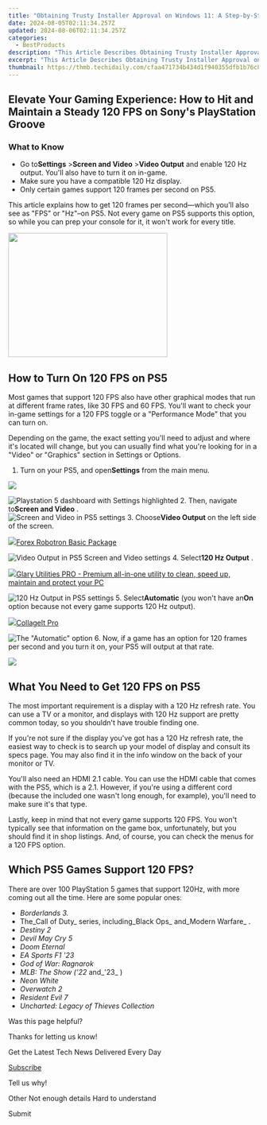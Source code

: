 ```yaml
---
title: "Obtaining Trusty Installer Approval on Windows 11: A Step-by-Step Guide"
date: 2024-08-05T02:11:34.257Z
updated: 2024-08-06T02:11:34.257Z
categories:
  - BestProducts
description: "This Article Describes Obtaining Trusty Installer Approval on Windows 11: A Step-by-Step Guide"
excerpt: "This Article Describes Obtaining Trusty Installer Approval on Windows 11: A Step-by-Step Guide"
thumbnail: https://thmb.techidaily.com/cfaa471734b434d1f940355dfb1b76c8db9d162f456d0da8fe799d1c6ecd8924.jpg
---
```


## Elevate Your Gaming Experience: How to Hit and Maintain a Steady 120 FPS on Sony's PlayStation Groove
### What to Know

* Go to**Settings** \>**Screen and Video** \>**Video Output** and enable 120 Hz output. You'll also have to turn it on in-game.
* Make sure you have a compatible 120 Hz display.
* Only certain games support 120 frames per second on PS5.

 This article explains how to get 120 frames per second—which you'll also see as "FPS" or "Hz"–on PS5\. Not every game on PS5 supports this option, so while you can prep your console for it, it won't work for every title.  

<!-- affiliate ads begin -->
<a href="https://zonlipartnershipprogram.pxf.io/c/5597632/1821134/17882" target="_top" id="1821134"><img src="//a.impactradius-go.com/display-ad/17882-1821134" border="0" alt="" width="320" height="250"/></a><img height="0" width="0" src="https://imp.pxf.io/i/5597632/1821134/17882" style="position:absolute;visibility:hidden;" border="0" />
<!-- affiliate ads end -->
## How to Turn On 120 FPS on PS5

 Most games that support 120 FPS also have other graphical modes that run at different frame rates, like 30 FPS and 60 FPS. You'll want to check your in-game settings for a 120 FPS toggle or a "Performance Mode" that you can turn on.

 Depending on the game, the exact setting you'll need to adjust and where it's located will change, but you can usually find what you're looking for in a "Video" or "Graphics" section in Settings or Options.

1. Turn on your PS5, and open**Settings** from the main menu.  
<!-- affiliate ads begin -->
<a href="https://shop.systoolsgroup.com/affiliate.php?ACCOUNT=SYSTOOBY&AFFILIATE=108875&PATH=https%3A%2F%2Fwww.systoolsgroup.com%3FAFFILIATE%3D108875%26RESOURCE%3D%2BSysTools%2BPDF%2BUnlocker"><img src="https://www.systoolsgroup.com/box/pdf-unlocker.png" border="0"></a>
<!-- affiliate ads end -->
![Playstation 5 dashboard with Settings highlighted](https://www.lifewire.com/thmb/SgkRTTRVRqbxRg0AJLYr6FWqfG4=/1500x0/filters:no_upscale():max_bytes(150000):strip_icc():format(webp)/how-to-remote-play-ps5-games-on-android-50896111-df8a16a465fe41e7aef3d5ad05b4a7c8.jpg)
2. Then, navigate to**Screen and Video** .  
![Screen and Video in PS5 settings](https://www.lifewire.com/thmb/YCLQ2vGLnavPgpRPNtxhU7n6NFw=/1500x0/filters:no_upscale():max_bytes(150000):strip_icc():format(webp)/Screen-and-Video-Settings-aa8ff277b8254627a1a8c88e1c91f9cf.jpg)
3. Choose**Video Output** on the left side of the screen.  
<!-- affiliate ads begin -->
<a href="https://secure.2checkout.com/order/checkout.php?PRODS=4726960&QTY=1&AFFILIATE=108875&CART=1"><img src="https://secure.avangate.com/images/merchant/5f4f7141b65a730b4efb0e0d51f63e94/products/forexrobotronbox.gif" border="0">Forex Robotron Basic Package</a>
<!-- affiliate ads end -->
![Video Output in PS5 Screen and Video settings](https://www.lifewire.com/thmb/Xgk1MNv2WwvyRO7tv2bHEF4oiqo=/1500x0/filters:no_upscale():max_bytes(150000):strip_icc():format(webp)/Video-Output-46b505f379064535ac4977a29faee336.jpg)
4. Select**120 Hz Output** .  
<!-- affiliate ads begin -->
<a href="https://order.glarysoft.com/order/checkout.php?PRODS=4535075&QTY=1&AFFILIATE=108875&CART=1"><img src="https://secure.avangate.com/images/merchant/6734fa703f6633ab896eecbdfad8953a/products/GU-500_672.png" border="0">Glary Utilities PRO -  Premium all-in-one utility to clean, speed up, maintain and protect your PC</a>
<!-- affiliate ads end -->
![120 Hz Output in PS5 settings](https://www.lifewire.com/thmb/hxj9hKX_96UCkA07Y8Rzo91hvKo=/1500x0/filters:no_upscale():max_bytes(150000):strip_icc():format(webp)/120-Output-9e18a336656f4caf97cc91724b032df2.jpg)
5. Select**Automatic** (you won't have an**On** option because not every game supports 120 Hz output).  
<!-- affiliate ads begin -->
<a href="https://secure.2checkout.com/order/checkout.php?PRODS=4530091&QTY=1&AFFILIATE=108875&CART=1"><img src="https://www.pearlmountainsoft.com/n_img/product/cit_win/banScrn.jpg" border="0">CollageIt Pro</a>
<!-- affiliate ads end -->
![The "Automatic" option ](https://www.lifewire.com/thmb/N0N2mbCdwDADtM0UH7Q50TlNT2U=/1500x0/filters:no_upscale():max_bytes(150000):strip_icc():format(webp)/Automatic-8261fa6f79014410bb3948ebcbcac568.jpg)
6. Now, if a game has an option for 120 frames per second and you turn it on, your PS5 will output at that rate.

<!-- affiliate ads begin -->
<a href="https://store.iobit.com/order/checkout.php?PRODS=4596923&QTY=1&AFFILIATE=108875&CART=1"><img src="https://secure.avangate.com/images/merchant/184260348236f9554fe9375772ff966e/ascscan_468X60.png" border="0"></a>
<!-- affiliate ads end -->
## What You Need to Get 120 FPS on PS5

 The most important requirement is a display with a 120 Hz refresh rate. You can use a TV or a monitor, and displays with 120 Hz support are pretty common today, so you shouldn't have trouble finding one.

 If you're not sure if the display you've got has a 120 Hz refresh rate, the easiest way to check is to search up your model of display and consult its specs page. You may also find it in the info window on the back of your monitor or TV.

 You'll also need an HDMI 2.1 cable. You can use the HDMI cable that comes with the PS5, which is a 2.1\. However, if you're using a different cord (because the included one wasn't long enough, for example), you'll need to make sure it's that type.

 Lastly, keep in mind that not every game supports 120 FPS. You won't typically see that information on the game box, unfortunately, but you should find it in shop listings. And, of course, you can check the menus for a 120 FPS option.

## Which PS5 Games Support 120 FPS?

 There are over 100 PlayStation 5 games that support 120Hz, with more coming out all the time. Here are some popular ones:

* _Borderlands 3._
* The_Call of Duty_ series, including_Black Ops_ and_Modern Warfare_ .
* _Destiny 2_
* _Devil May Cry 5_
* _Doom Eternal_
* _EA Sports F1 '23_
* _God of War: Ragnarok_
* _MLB: The Show ('22_ and_'23_ )
* _Neon White_
* _Overwatch 2_
* _Resident Evil 7_
* _Uncharted: Legacy of Thieves Collection_

Was this page helpful?

Thanks for letting us know!

 Get the Latest Tech News Delivered Every Day

[Subscribe](https://www.lifewire.com/#)

Tell us why!

 Other  Not enough details  Hard to understand

 Submit

<ins class="adsbygoogle"
     style="display:block"
     data-ad-format="autorelaxed"
     data-ad-client="ca-pub-7571918770474297"
     data-ad-slot="1223367746"></ins>



<ins class="adsbygoogle"
     style="display:block"
     data-ad-client="ca-pub-7571918770474297"
     data-ad-slot="8358498916"
     data-ad-format="auto"
     data-full-width-responsive="true"></ins>
